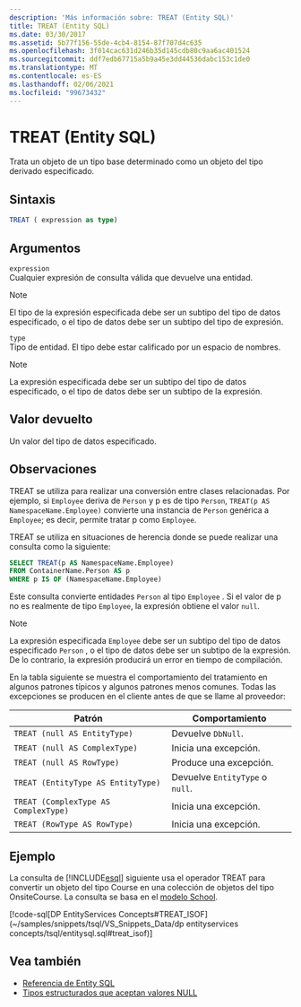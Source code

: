 ```yaml
---
description: 'Más información sobre: TREAT (Entity SQL)'
title: TREAT (Entity SQL)
ms.date: 03/30/2017
ms.assetid: 5b77f156-55de-4cb4-8154-87f707d4c635
ms.openlocfilehash: 3f014cac631d246b35d145cdb80c9aa6ac401524
ms.sourcegitcommit: ddf7edb67715a5b9a45e3dd44536dabc153c1de0
ms.translationtype: MT
ms.contentlocale: es-ES
ms.lasthandoff: 02/06/2021
ms.locfileid: "99673432"
---
```

# <a name="treat-entity-sql"></a>TREAT (Entity SQL)

Trata un objeto de un tipo base determinado como un objeto del tipo derivado especificado.  
  
## <a name="syntax"></a>Sintaxis  
  
```sql  
TREAT ( expression as type)  
```  
  
## <a name="arguments"></a>Argumentos  

 `expression`  
 Cualquier expresión de consulta válida que devuelve una entidad.  
  
> [!NOTE]
> El tipo de la expresión especificada debe ser un subtipo del tipo de datos especificado, o el tipo de datos debe ser un subtipo del tipo de expresión.  
  
 `type`  
 Tipo de entidad. El tipo debe estar calificado por un espacio de nombres.  
  
> [!NOTE]
> La expresión especificada debe ser un subtipo del tipo de datos especificado, o el tipo de datos debe ser un subtipo de la expresión.  
  
## <a name="return-value"></a>Valor devuelto  

 Un valor del tipo de datos especificado.  
  
## <a name="remarks"></a>Observaciones  

 TREAT se utiliza para realizar una conversión entre clases relacionadas. Por ejemplo, si `Employee` deriva de `Person` y p es de tipo `Person`, `TREAT(p AS NamespaceName.Employee)` convierte una instancia de `Person` genérica a `Employee`; es decir, permite tratar p como `Employee`.  
  
 TREAT se utiliza en situaciones de herencia donde se puede realizar una consulta como la siguiente:  
  
```sql  
SELECT TREAT(p AS NamespaceName.Employee)  
FROM ContainerName.Person AS p  
WHERE p IS OF (NamespaceName.Employee)
```  
  
 Este consulta convierte entidades `Person` al tipo `Employee` . Si el valor de p no es realmente de tipo `Employee`, la expresión obtiene el valor `null`.  
  
> [!NOTE]
> La expresión especificada `Employee` debe ser un subtipo del tipo de datos especificado `Person` , o el tipo de datos debe ser un subtipo de la expresión. De lo contrario, la expresión producirá un error en tiempo de compilación.  
  
 En la tabla siguiente se muestra el comportamiento del tratamiento en algunos patrones típicos y algunos patrones menos comunes. Todas las excepciones se producen en el cliente antes de que se llame al proveedor:  
  
|Patrón|Comportamiento|  
|-------------|--------------|  
|`TREAT (null AS EntityType)`|Devuelve `DbNull`.|  
|`TREAT (null AS ComplexType)`|Inicia una excepción.|  
|`TREAT (null AS RowType)`|Produce una excepción.|  
|`TREAT (EntityType AS EntityType)`|Devuelve `EntityType` o `null`.|  
|`TREAT (ComplexType AS ComplexType)`|Inicia una excepción.|  
|`TREAT (RowType AS RowType)`|Inicia una excepción.|  
  
## <a name="example"></a>Ejemplo  

 La consulta de [!INCLUDE[esql](../../../../../../includes/esql-md.md)] siguiente usa el operador TREAT para convertir un objeto del tipo Course en una colección de objetos del tipo OnsiteCourse. La consulta se basa en el [modelo School](/previous-versions/dotnet/netframework-4.0/bb896300(v=vs.100)).  
  
 [!code-sql[DP EntityServices Concepts#TREAT_ISOF](~/samples/snippets/tsql/VS_Snippets_Data/dp entityservices concepts/tsql/entitysql.sql#treat_isof)]  
  
## <a name="see-also"></a>Vea también

- [Referencia de Entity SQL](entity-sql-reference.md)
- [Tipos estructurados que aceptan valores NULL](nullable-structured-types-entity-sql.md)
